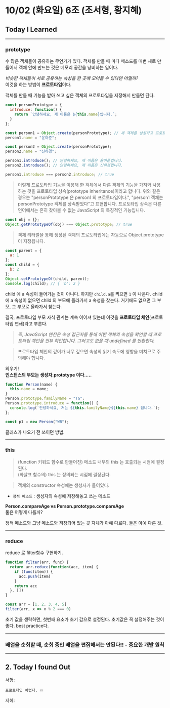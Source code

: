 # 10/02 (화요일) 6조 (조서형, 황지혜)

## Today I Learned
---
### prototype

수 많은 객체들이 공유하는 무언가가 있다.
객체를 만들 때 마다 메소드를 매번 새로 만들어서 객체 안에 만드는 것은 메모리 공간을 낭비하는 일이다.

_비슷한 객체들이 서로 공유하는 속성을 한 곳에 모아둘 수 있다면 어떨까?_  
이것을 하는 방법이 **프로토타입**이다.

객체를 만들 때 기능을 받아 쓰고 싶은 객체의 프로토타입을 지정해서 만들면 된다.

```js
const personPrototype = {
  introduce: function() {
    return `안녕하세요, 제 이름은 ${this.name}입니다.`;
  }
};

const person1 = Object.create(personPrototype); // 새 객체를 생성하고 프로토타입을 지정함
person1.name = "윤아준";

const person2 = Object.create(personPrototype);
person2.name = "신하경";

person1.introduce(); // 안녕하세요, 제 이름은 윤아준입니다.
person2.introduce(); // 안녕하세요, 제 이름은 신하경입니다.

person1.introduce === person2.introduce; // true
```

> 이렇게 프로토타입 기능을 이용해 한 객체에서 다른 객체의 기능을 가져와 사용하는 것을 프로토타입 상속(prototype inheritance)이라고 합니다. 위와 같은 경우는 "personPrototype 은 person1 의 프로토타입이다.", "person1 객체는 personPrototype 객체를 상속받았다"고 표현합니다. 프로토타입 상속은 다른 언어에서는 흔히 찾아볼 수 없는 JavaScript 의 특징적인 기능입니다.

```js
const obj = {};
Object.getPrototypeOf(obj) === Object.prototype; // true
```

> 객체 리터럴을 통해 생성된 객체의 프로토타입에는 자동으로 Object.prototype 이 지정됩니다.

```js
const parent = {
  a: 1
};
const child = {
  b: 2
};
Object.setPrototypeOf(child, parent);
console.log(child); // { 'b': 2 }
```

child 에 a 속성이 들어가는 것이 아니다. 하지만 `child.a`를 찍으면 `1` 이 나온다. child 에 a 속성이 없으면 child 의 부모에 올라가서 a 속성을 찾는다. 거기에도 없으면 그 부모, 그 부모로 올라가서 찾는다.

결국, 프로토타입 부모 자식 관계는 계속 이어져 있는데 이것을 **프로토타입 체인**(프로토타입 연쇄)라고 부른다.

> _즉, JavaScript 엔진은 속성 접근자를 통해 어떤 객체의 속성을 확인할 때 프로토타입 체인을 전부 확인합니다. 그러고도 없을 때 undefined 를 반환한다._

> 프로토타입 체인의 깊이가 너무 깊으면 속성의 읽기 속도에 영향을 미치므로 주의해야 합니다.

외우기!  
**인스턴스의 부모는 생성자.prototype 이다.....**

```js
function Person(name) {
  this.name = name;
}
Person.prototype.familyName = "TG";
Person.prototype.introduce = function() {
  console.log(`안녕하세요, 저는 ${this.familyName}${this.name} 입니다.`);
};

const p1 = new Person("WB");
```

클래스가 나오기 전 쓰이던 방법.

---
### this

> (function 키워드 함수로 만들어진) 메소드 내부의 this 는 호출되는 시점에 결정된다. <br> (화살표 함수의) this 는 정의되는 시점에 결정된다.

> 객체의 constructor 속성에는 생성자가 들어있다.


- `정적 메소드` : 생성자의 속성에 저장해놓고 쓰는 메소드

**Person.compareAge vs Person.prototype.compareAge**  
둘은 어떻게 다를까?

정적 메소드와 그냥 메소드와 저장되어 있는 곳 자체가 아예 다르다.
둘은 아예 다른 것.

---
### reduce

reduce 로 filter함수 구현하기.

```js
function filter(arr, func) {
  return arr.reduce(function(acc, item) {
    if (func(item)) {
      acc.push(item)
    }
    return acc
  }, [])
}

const arr = [1, 2, 3, 4, 5]
filter(arr, x => x % 2 === 0)
```

초기 값을 생략하면, 첫번째 요소가 초기 값으로 설정된다. 초기값은 꼭 설정해주는 것이 좋다. best practice다.

---
### **배열을 순회할 때, 순회 중인 배열을 편집해서는 안된다!!** -  중요한 개발 원칙

---
## 2. Today I found Out

서형:
```
프로토타입 어렵다. ㅠ
```

지혜:
```
```